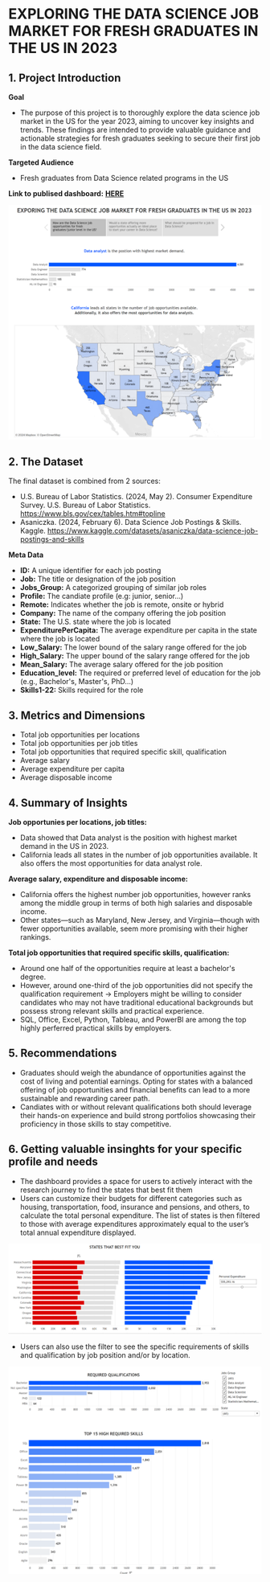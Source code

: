 # EXPLORING THE DATA SCIENCE JOB MARKET FOR FRESH GRADUATES IN THE US IN 2023

## 1. Project Introduction
**Goal**

- The purpose of this project is to thoroughly explore the data science job market in the US for the year 2023, aiming to uncover key insights and trends. These findings are intended to provide valuable guidance and actionable strategies for fresh graduates seeking to secure their first job in the data science field.

**Targeted Audience**

- Fresh graduates from Data Science related programs in the US

**Link to publised dashboard:** [**HERE**](https://public.tableau.com/views/DataScienceJobMarket2023_FreshGraduates/Story1?:language=en-US&publish=yes&:sid=&:redirect=auth&:display_count=n&:origin=viz_share_link)

![Dashboard](DB1.png)

## 2. The Dataset
The final dataset is combined from 2 sources:
- U.S. Bureau of Labor Statistics. (2024, May 2). Consumer Expenditure Survey. U.S. Bureau of Labor Statistics. https://www.bls.gov/cex/tables.htm#topline 
- Asaniczka. (2024, February 6). Data Science Job Postings & Skills. Kaggle. https://www.kaggle.com/datasets/asaniczka/data-science-job-postings-and-skills 

**Meta Data**
- **ID:** A unique identifier for each job posting
- **Job:** The title or designation of the job position
- **Jobs_Group:** A categorized grouping of similar job roles
- **Profile:** The candiate profile (e.g: junior, senior...)
- **Remote:** Indicates whether the job is remote, onsite or hybrid
- **Company:** The name of the company offering the job position
- **State:** The U.S. state where the job is located
- **ExpenditurePerCapita:** The average expenditure per capita in the state where the job is located
- **Low_Salary:** The lower bound of the salary range offered for the job
- **High_Salary:** The upper bound of the salary range offered for the job
- **Mean_Salary:** The average salary offered for the job position
- **Education_level:** The required or preferred level of education for the job (e.g., Bachelor's, Master's, PhD...)
- **Skills1-22:** Skills required for the role


## 3. Metrics and Dimensions
  - Total job opportunities per locations
  - Total job opportunities per job titles
  - Total job opportunities that required specific skill, qualification
  - Average salary
  - Average expenditure per capita
  - Average disposable income

## 4. Summary of Insights
**Job opportunies per locations, job titles:**
  - Data showed that Data analyst is the position with highest market demand in the US in 2023.
  - California leads all states in the number of job opportunities available. It also offers the most opportunities for data analyst role.
  
**Average salary, expenditure and disposable income:**
  - California offers the highest number job opportunities, however ranks among the middle group in terms of both high salaries and disposable income. 
  - Other states—such as Maryland, New Jersey, and Virginia—though with fewer opportunities available, seem more promising with their higher rankings. 

**Total job opportunities that required specific skills, qualification:**
- Around one half of the opportunities require at least a bachelor's degree.
- However, around one-third of the job opportunities did not specify the qualification requirement -> Employers might be willing to consider candidates who may not have traditional educational backgrounds but possess strong relevant skills and practical experience.
- SQL, Office, Excel, Python, Tableau, and PowerBI are among the top highly perferred practical skills by employers.
## 5. Recommendations
- Graduates should weigh the abundance of opportunities against the cost of living and potential earnings. Opting for states with a balanced offering of job opportunities and financial benefits can lead to a more sustainable and rewarding career path.
- Candiates with or without relevant qualifications both should leverage their hands-on experience and build strong portfolios showcasing their proficiency in those skills to stay competitive. 


## 6. Getting valuable insinghts for your specific profile and needs
- The dashboard provides a space for users to actively interact with the research journey to find the states that best fit them
- Users can customize their budgets for different categories such as housing, transportation, food, insurance and pensions, and others, to calculate the total personal expenditure. The list of states is then filtered to those with average expenditures approximately equal to the user’s total annual expenditure displayed.

![Interactive1](Interactive1.png)

- Users can also use the filter to see the specific requirements of skills and qualification by job position and/or by location.
  
![Interactive2](Interactive2.png)



